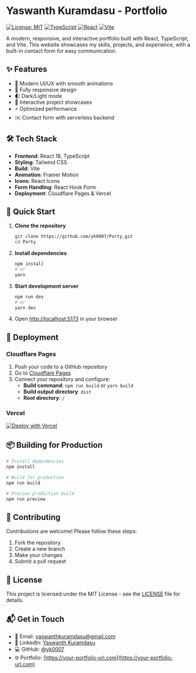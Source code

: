 # Yaswanth Kuramdasu - Portfolio

[![License: MIT](https://img.shields.io/badge/License-MIT-yellow.svg)](https://opensource.org/licenses/MIT)
[![TypeScript](https://img.shields.io/badge/TypeScript-007ACC?style=flat&logo=typescript&logoColor=white)](https://www.typescriptlang.org/)
[![React](https://img.shields.io/badge/React-20232A?style=flat&logo=react&logoColor=61DAFB)](https://reactjs.org/)
[![Vite](https://img.shields.io/badge/Vite-646CFF?style=flat&logo=vite&logoColor=white)](https://vitejs.dev/)

A modern, responsive, and interactive portfolio built with React, TypeScript, and Vite. This website showcases my skills, projects, and experience, with a built-in contact form for easy communication.

## ✨ Features

- 🎨 Modern UI/UX with smooth animations
- 📱 Fully responsive design
- 🌓 Dark/Light mode
- 📝 Interactive project showcases
- ⚡ Optimized performance
- ✉️ Contact form with serverless backend

## 🛠 Tech Stack

- **Frontend**: React 18, TypeScript
- **Styling**: Tailwind CSS
- **Build**: Vite
- **Animation**: Framer Motion
- **Icons**: React Icons
- **Form Handling**: React Hook Form
- **Deployment**: Cloudflare Pages & Vercel

## 🚀 Quick Start

1. **Clone the repository**
   ```bash
   git clone https://github.com/yk0007/Porty.git
   cd Porty
   ```

2. **Install dependencies**
   ```bash
   npm install
   # or
   yarn
   ```

3. **Start development server**
   ```bash
   npm run dev
   # or
   yarn dev
   ```

4. Open [http://localhost:5173](http://localhost:5173) in your browser

## 🚀 Deployment

### Cloudflare Pages
1. Push your code to a GitHub repository
2. Go to [Cloudflare Pages](https://dash.cloudflare.com/)
3. Connect your repository and configure:
   - **Build command**: `npm run build` or `yarn build`
   - **Build output directory**: `dist`
   - **Root directory**: `/`

### Vercel
[![Deploy with Vercel](https://vercel.com/button)](https://vercel.com/new/clone?repository-url=https%3A%2F%2Fgithub.com%2Fyk0007%2FPorty)

## 📦 Building for Production

```bash
# Install dependencies
npm install

# Build for production
npm run build

# Preview production build
npm run preview
```

## 🤝 Contributing

Contributions are welcome! Please follow these steps:
1. Fork the repository
2. Create a new branch
3. Make your changes
4. Submit a pull request

## 📝 License

This project is licensed under the MIT License - see the [LICENSE](LICENSE) file for details.

## 📬 Get in Touch

- 📧 Email: [yaswanthkuramdasu@gmail.com](mailto:yaswanthkuramdasu@gmail.com)
- 💼 LinkedIn: [Yaswanth Kuramdasu](https://linkedin.com/in/yourprofile)
- 💻 GitHub: [@yk0007](https://github.com/yk0007)
- 🌐 Portfolio: [https://your-portfolio-url.com](https://your-portfolio-url.com)
